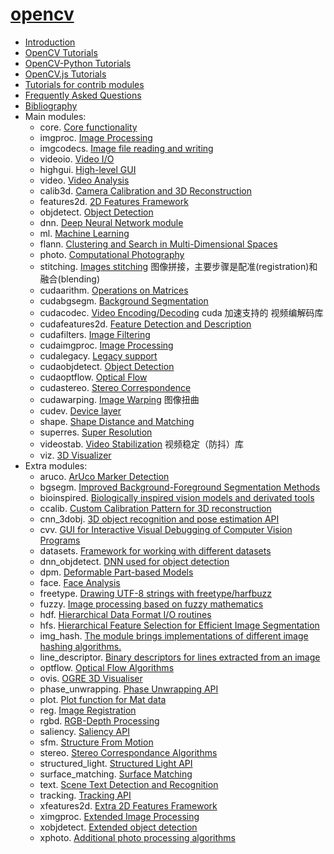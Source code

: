 # [opencv](https://docs.opencv.org/3.4.12/)



- [Introduction](https://docs.opencv.org/3.4.12/d1/dfb/intro.html)
- [OpenCV Tutorials](https://docs.opencv.org/3.4.12/d9/df8/tutorial_root.html)
- [OpenCV-Python Tutorials](https://docs.opencv.org/3.4.12/d6/d00/tutorial_py_root.html)
- [OpenCV.js Tutorials](https://docs.opencv.org/3.4.12/d5/d10/tutorial_js_root.html)
- [Tutorials for contrib modules](https://docs.opencv.org/3.4.12/d3/d81/tutorial_contrib_root.html)
- [Frequently Asked Questions](https://docs.opencv.org/3.4.12/d3/d2d/faq.html)
- [Bibliography](https://docs.opencv.org/3.4.12/d0/de3/citelist.html)
- Main modules:
  - core. [Core functionality](https://docs.opencv.org/3.4.12/d0/de1/group__core.html)
  - imgproc. [Image Processing](https://docs.opencv.org/3.4.12/d7/dbd/group__imgproc.html)
  - imgcodecs. [Image file reading and writing](https://docs.opencv.org/3.4.12/d4/da8/group__imgcodecs.html)
  - videoio. [Video I/O](https://docs.opencv.org/3.4.12/dd/de7/group__videoio.html)
  - highgui. [High-level GUI](https://docs.opencv.org/3.4.12/d7/dfc/group__highgui.html)
  - video. [Video Analysis](https://docs.opencv.org/3.4.12/d7/de9/group__video.html)
  - calib3d. [Camera Calibration and 3D Reconstruction](https://docs.opencv.org/3.4.12/d9/d0c/group__calib3d.html)
  - features2d. [2D Features Framework](https://docs.opencv.org/3.4.12/da/d9b/group__features2d.html)
  - objdetect. [Object Detection](https://docs.opencv.org/3.4.12/d5/d54/group__objdetect.html)
  - dnn. [Deep Neural Network module](https://docs.opencv.org/3.4.12/d6/d0f/group__dnn.html)
  - ml. [Machine Learning](https://docs.opencv.org/3.4.12/dd/ded/group__ml.html)
  - flann. [Clustering and Search in Multi-Dimensional Spaces](https://docs.opencv.org/3.4.12/dc/de5/group__flann.html)
  - photo. [Computational Photography](https://docs.opencv.org/3.4.12/d1/d0d/group__photo.html)
  - stitching. [Images stitching](https://docs.opencv.org/3.4.12/d1/d46/group__stitching.html) 图像拼接，主要步骤是配准(registration)和融合(blending)
  - cudaarithm. [Operations on Matrices](https://docs.opencv.org/3.4.12/d5/d8e/group__cudaarithm.html)
  - cudabgsegm. [Background Segmentation](https://docs.opencv.org/3.4.12/d6/d17/group__cudabgsegm.html)
  - cudacodec. [Video Encoding/Decoding](https://docs.opencv.org/3.4.12/d0/d61/group__cudacodec.html)  cuda 加速支持的 视频编解码库
  - cudafeatures2d. [Feature Detection and Description](https://docs.opencv.org/3.4.12/d6/d1d/group__cudafeatures2d.html)
  - cudafilters. [Image Filtering](https://docs.opencv.org/3.4.12/dc/d66/group__cudafilters.html)
  - cudaimgproc. [Image Processing](https://docs.opencv.org/3.4.12/d0/d05/group__cudaimgproc.html)
  - cudalegacy. [Legacy support](https://docs.opencv.org/3.4.12/d5/dc3/group__cudalegacy.html)
  - cudaobjdetect. [Object Detection](https://docs.opencv.org/3.4.12/d9/d3f/group__cudaobjdetect.html)
  - cudaoptflow. [Optical Flow](https://docs.opencv.org/3.4.12/d7/d3f/group__cudaoptflow.html)
  - cudastereo. [Stereo Correspondence](https://docs.opencv.org/3.4.12/dd/d47/group__cudastereo.html)
  - cudawarping. [Image Warping](https://docs.opencv.org/3.4.12/db/d29/group__cudawarping.html) 图像扭曲
  - cudev. [Device layer](https://docs.opencv.org/3.4.12/df/dfc/group__cudev.html)
  - shape. [Shape Distance and Matching](https://docs.opencv.org/3.4.12/d1/d85/group__shape.html)
  - superres. [Super Resolution](https://docs.opencv.org/3.4.12/d7/d0a/group__superres.html)
  - videostab. [Video Stabilization](https://docs.opencv.org/3.4.12/d5/d50/group__videostab.html)  视频稳定（防抖）库
  - viz. [3D Visualizer](https://docs.opencv.org/3.4.12/d1/d19/group__viz.html)
- Extra modules:
  - aruco. [ArUco Marker Detection](https://docs.opencv.org/3.4.12/d9/d6a/group__aruco.html)
  - bgsegm. [Improved Background-Foreground Segmentation Methods](https://docs.opencv.org/3.4.12/d2/d55/group__bgsegm.html)
  - bioinspired. [Biologically inspired vision models and derivated tools](https://docs.opencv.org/3.4.12/dd/deb/group__bioinspired.html)
  - ccalib. [Custom Calibration Pattern for 3D reconstruction](https://docs.opencv.org/3.4.12/d3/ddc/group__ccalib.html)
  - cnn_3dobj. [3D object recognition and pose estimation API](https://docs.opencv.org/3.4.12/d9/d02/group__cnn__3dobj.html)
  - cvv. [GUI for Interactive Visual Debugging of Computer Vision Programs](https://docs.opencv.org/3.4.12/df/dff/group__cvv.html)
  - datasets. [Framework for working with different datasets](https://docs.opencv.org/3.4.12/d8/d00/group__datasets.html)
  - dnn_objdetect. [DNN used for object detection](https://docs.opencv.org/3.4.12/d5/df6/group__dnn__objdetect.html)
  - dpm. [Deformable Part-based Models](https://docs.opencv.org/3.4.12/d9/d12/group__dpm.html)
  - face. [Face Analysis](https://docs.opencv.org/3.4.12/db/d7c/group__face.html)
  - freetype. [Drawing UTF-8 strings with freetype/harfbuzz](https://docs.opencv.org/3.4.12/d4/dfc/group__freetype.html)
  - fuzzy. [Image processing based on fuzzy mathematics](https://docs.opencv.org/3.4.12/df/d5b/group__fuzzy.html)
  - hdf. [Hierarchical Data Format I/O routines](https://docs.opencv.org/3.4.12/db/d77/group__hdf.html)
  - hfs. [Hierarchical Feature Selection for Efficient Image Segmentation](https://docs.opencv.org/3.4.12/dc/d29/group__hfs.html)
  - img_hash. [The module brings implementations of different image hashing algorithms.](https://docs.opencv.org/3.4.12/d4/d93/group__img__hash.html)
  - line_descriptor. [Binary descriptors for lines extracted from an image](https://docs.opencv.org/3.4.12/dc/ddd/group__line__descriptor.html)
  - optflow. [Optical Flow Algorithms](https://docs.opencv.org/3.4.12/d2/d84/group__optflow.html)
  - ovis. [OGRE 3D Visualiser](https://docs.opencv.org/3.4.12/d2/d17/group__ovis.html)
  - phase_unwrapping. [Phase Unwrapping API](https://docs.opencv.org/3.4.12/df/d3a/group__phase__unwrapping.html)
  - plot. [Plot function for Mat data](https://docs.opencv.org/3.4.12/db/dfe/group__plot.html)
  - reg. [Image Registration](https://docs.opencv.org/3.4.12/db/d61/group__reg.html)
  - rgbd. [RGB-Depth Processing](https://docs.opencv.org/3.4.12/d2/d3a/group__rgbd.html)
  - saliency. [Saliency API](https://docs.opencv.org/3.4.12/d8/d65/group__saliency.html)
  - sfm. [Structure From Motion](https://docs.opencv.org/3.4.12/d8/d8c/group__sfm.html)
  - stereo. [Stereo Correspondance Algorithms](https://docs.opencv.org/3.4.12/dd/d86/group__stereo.html)
  - structured_light. [Structured Light API](https://docs.opencv.org/3.4.12/d1/d90/group__structured__light.html)
  - surface_matching. [Surface Matching](https://docs.opencv.org/3.4.12/d9/d25/group__surface__matching.html)
  - text. [Scene Text Detection and Recognition](https://docs.opencv.org/3.4.12/d4/d61/group__text.html)
  - tracking. [Tracking API](https://docs.opencv.org/3.4.12/d9/df8/group__tracking.html)
  - xfeatures2d. [Extra 2D Features Framework](https://docs.opencv.org/3.4.12/d1/db4/group__xfeatures2d.html)
  - ximgproc. [Extended Image Processing](https://docs.opencv.org/3.4.12/df/d2d/group__ximgproc.html)
  - xobjdetect. [Extended object detection](https://docs.opencv.org/3.4.12/d4/d54/group__xobjdetect.html)
  - xphoto. [Additional photo processing algorithms](https://docs.opencv.org/3.4.12/de/daa/group__xphoto.html)